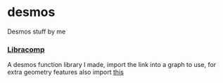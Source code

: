# desmos
Desmos stuff by me

### [Libracomp](https://www.desmos.com/calculator/bpnoc6wdjn)
A desmos function library I made, import the link into a graph to use, for extra geometry features also import [this](https://www.desmos.com/geometry/btw8t6quv0)

